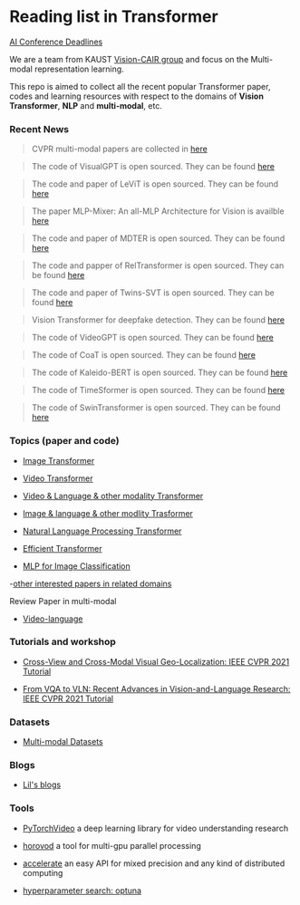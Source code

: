 # Reading list in Transformer

[AI Conference Deadlines](https://aideadlin.es/)


We are a team from KAUST [Vision-CAIR group](https://cemse.kaust.edu.sa/vision-cair) and focus on the Multi-modal representation learning. 

This repo is aimed to collect all the recent popular Transformer paper, codes and learning resources with respect to the domains of **Vision Transformer**, **NLP** and **multi-modal**, etc. 


### Recent News

> CVPR multi-modal papers are collected in [here](MultiModal-CVPR2021.md)
 
> The code of VisualGPT is open sourced. They can be found  [here](image-language-transformer.md)

> The code and paper of LeViT is open sourced. They can be found [here](image-transformer.md)

> The paper MLP-Mixer: An all-MLP Architecture for Vision is availble [here](MLP-mixer.md)

> The code and paper of MDTER is open sourced. They can be found [here](image-language-transformer.md)

> The code and papper of RelTransformer is open sourced. They can be found  [here](image-transformer.md)

> The code and paper of Twins-SVT is open sourced. They can be found  [here](image-transformer.md)	

> Vision Transformer for deepfake detection. They can be found  [here](image-transformer.md)

> The code of VideoGPT is open sourced. They can be found  [here](video-transformer.md)

> The code of CoaT is open sourced. They can be found [here](image-transformer.md)

> The code of Kaleido-BERT is open sourced. They can be found  [here](image-language-transformer.md)
 
 > The code of TimeSformer is open sourced.  They can be found  [here](video-transformer.md)

 > The code of SwinTransformer is open sourced. They can be found  [here](image-transformer.md) 

 

 





### Topics (paper and code)
- [Image Transformer](image-transformer.md) 


- [Video Transformer](video-transformer.md)


- [Video & Language & other modality Transformer](video-language-transformer.md)


- [Image & language & other modlity Trasformer](image-language-transformer.md)


- [Natural Language Processing Transformer](NLP-transformer.md)


- [Efficient Transformer](efficiency-transformer.md)


- [MLP for Image Classification](MLP-mixer.md)

-[other interested papers in related domains](other_interesting_paper.md)


Review Paper in multi-modal  
- [Video-language](paper-review.md)


### Tutorials and workshop
- [Cross-View and Cross-Modal Visual Geo-Localization: IEEE CVPR 2021 Tutorial](https://youtube.com/playlist?list=PLUgbVHjDharjTo9tk3xcPJHEkmi33ap-u)

- [From VQA to VLN: Recent Advances in Vision-and-Language Research: IEEE CVPR 2021 Tutorial](https://youtube.com/playlist?list=PLUgbVHjDhari645g1zmpo-MtOVap1FKxh)





### Datasets
- [Multi-modal Datasets](datasets.md)


### Blogs
- [Lil's blogs](https://lilianweng.github.io/lil-log/)

### Tools
- [PyTorchVideo](https://pytorchvideo.org/) a deep learning library for video understanding research

- [horovod](https://github.com/horovod/horovod) a tool for multi-gpu parallel processing

- [accelerate](https://huggingface.co/docs/accelerate/) an easy API for mixed precision and any kind of distributed computing

- [hyperparameter search: optuna](https://optuna.org/)

